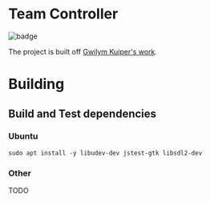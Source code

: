 # Team Controller

![badge](https://github.com/kkevlar/team-joystick/actions/workflows/build.yaml/badge.svg)

The project is built off [Gwilym Kuiper's work](https://github.com/gwilymk/arduino-joystick).

# Building

## Build and Test dependencies

### Ubuntu

`sudo apt install -y libudev-dev jstest-gtk libsdl2-dev`

### Other 

TODO

